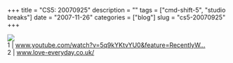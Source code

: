 +++
title = "CS5: 20070925"
description = ""
tags = ["cmd-shift-5", "studio breaks"]
date = "2007-11-26"
categories = ["blog"]
slug = "cs5-20070925"
+++



<p><img src="http://farm2.static.flickr.com/1260/1453253259_35140f0760_o.jpg" class="notebook-image" /><br />
1 | <a href="http://www.youtube.com/watch?v=5q9kYKtvYU0&amp;feature=RecentlyWatched&amp;page=1&amp;t=t&amp;f=b">www.youtube.com/watch?v=5q9kYKtvYU0&amp;feature=RecentlyW...</a><br />
2 | <a href="http://www.love-everyday.co.uk/">www.love-everyday.co.uk/</a></p>
    
  
